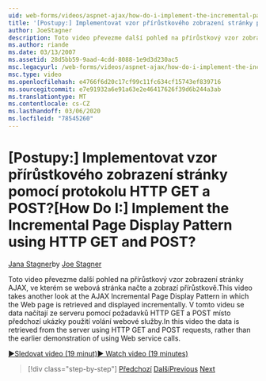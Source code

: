 ```yaml
---
uid: web-forms/videos/aspnet-ajax/how-do-i-implement-the-incremental-page-display-pattern-using-http-get-and-post
title: '[Postupy:] Implementovat vzor přírůstkového zobrazení stránky pomocí protokolu HTTP GET a POST? | Dokumenty Microsoft'
author: JoeStagner
description: Toto video převezme další pohled na přírůstkový vzor zobrazení stránky AJAX, ve kterém se webová stránka načte a zobrazí přírůstkově. V tomto videu...
ms.author: riande
ms.date: 03/13/2007
ms.assetid: 28d5bb59-9aad-4cdd-8088-1e9d3d230ac5
msc.legacyurl: /web-forms/videos/aspnet-ajax/how-do-i-implement-the-incremental-page-display-pattern-using-http-get-and-post
msc.type: video
ms.openlocfilehash: e4766f6d20c17cf99c11fc634cf15743ef839716
ms.sourcegitcommit: e7e91932a6e91a63e2e46417626f39d6b244a3ab
ms.translationtype: MT
ms.contentlocale: cs-CZ
ms.lasthandoff: 03/06/2020
ms.locfileid: "78545260"
---
```

# <a name="how-do-i-implement-the-incremental-page-display-pattern-using-http-get-and-post"></a><span data-ttu-id="86f57-105">[Postupy:] Implementovat vzor přírůstkového zobrazení stránky pomocí protokolu HTTP GET a POST?</span><span class="sxs-lookup"><span data-stu-id="86f57-105">[How Do I:] Implement the Incremental Page Display Pattern using HTTP GET and POST?</span></span>

<span data-ttu-id="86f57-106">[Jana Stagner](https://github.com/JoeStagner)</span><span class="sxs-lookup"><span data-stu-id="86f57-106">by [Joe Stagner](https://github.com/JoeStagner)</span></span>

<span data-ttu-id="86f57-107">Toto video převezme další pohled na přírůstkový vzor zobrazení stránky AJAX, ve kterém se webová stránka načte a zobrazí přírůstkově.</span><span class="sxs-lookup"><span data-stu-id="86f57-107">This video takes another look at the AJAX Incremental Page Display Pattern in which the Web page is retrieved and displayed incrementally.</span></span> <span data-ttu-id="86f57-108">V tomto videu se data načítají ze serveru pomocí požadavků HTTP GET a POST místo předchozí ukázky použití volání webové služby.</span><span class="sxs-lookup"><span data-stu-id="86f57-108">In this video the data is retrieved from the server using HTTP GET and POST requests, rather than the earlier demonstration of using Web service calls.</span></span>

[<span data-ttu-id="86f57-109">&#9654;Sledovat video (19 minut)</span><span class="sxs-lookup"><span data-stu-id="86f57-109">&#9654; Watch video (19 minutes)</span></span>](https://channel9.msdn.com/Blogs/ASP-NET-Site-Videos/how-do-i-implement-the-incremental-page-display-pattern-using-http-get-and-post)

> [!div class="step-by-step"]
> <span data-ttu-id="86f57-110">[Předchozí](how-do-i-implement-the-ajax-incremental-page-display-pattern.md)
> [Další](how-do-i-use-the-aspnet-ajax-updateprogress-control.md)</span><span class="sxs-lookup"><span data-stu-id="86f57-110">[Previous](how-do-i-implement-the-ajax-incremental-page-display-pattern.md)
[Next](how-do-i-use-the-aspnet-ajax-updateprogress-control.md)</span></span>
